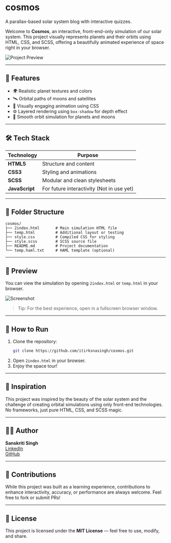 # cosmos
A parallax-based solar system blog with interactive quizzes.


Welcome to **Cosmos**, an interactive, front-end-only simulation of our solar system. This project visually represents planets and their orbits using HTML, CSS, and SCSS, offering a beautifully animated experience of space right in your browser.

![Project Preview]("COSMOS.mp4")

---

## 🚀 Features

- 🌍 Realistic planet textures and colors  
- 🛰️ Orbital paths of moons and satellites  
- 🌌 Visually engaging animation using CSS  
- ⚙️ Layered rendering using `box-shadow` for depth effect  
- 🎥 Smooth orbit simulation for planets and moons  

---

## 🛠 Tech Stack

| Technology | Purpose                        |
|------------|--------------------------------|
| **HTML5**  | Structure and content          |
| **CSS3**   | Styling and animations         |
| **SCSS**   | Modular and clean stylesheets  |
| **JavaScript**  | For future interactivity (Not in use yet) |

---

## 📂 Folder Structure

```
cosmos/
├── 2index.html       # Main simulation HTML file
├── temp.html         # Additional layout or testing
├── style.css         # Compiled CSS for styling
├── style.scss        # SCSS source file
├── README.md         # Project documentation
└── temp.haml.txt     # HAML template (optional)
```

---

## 📸 Preview

You can view the simulation by opening `2index.html` or `temp.html` in your browser.

![Screenshot]("Cosmos.png")

> Tip: For the best experience, open in a fullscreen browser window.

---

## 📌 How to Run

1. Clone the repository:
   ```bash
   git clone https://github.com/itirksnasingh/cosmos.git
   ```
2. Open `2index.html` in your browser.
3. Enjoy the space tour!

---

## 🧠 Inspiration

This project was inspired by the beauty of the solar system and the challenge of creating orbital simulations using only front-end technologies. No frameworks, just pure HTML, CSS, and SCSS magic.

---

## 👨‍💻 Author

**Sanskriti Singh**  
[LinkedIn](https://www.linkedin.com/in/itirksnasingh/)  
[GitHub](https://github.com/itirksnasingh)

---

## 🌟 Contributions

While this project was built as a learning experience, contributions to enhance interactivity, accuracy, or performance are always welcome. Feel free to fork or submit PRs!

---

## 📄 License

This project is licensed under the **MIT License** — feel free to use, modify, and share.
